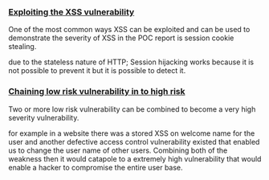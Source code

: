 <h3><u>
Exploiting the XSS vulnerability
</u></h3>

One of the most common ways XSS can be exploited and 
can be used to demonstrate the severity of XSS in the POC report is session cookie stealing.

due to the stateless nature of HTTP; Session hijacking works because it is not possible to prevent it but it is possible to detect it.


<h3><u>Chaining low risk vulnerability in to high risk</u></h3>

Two or more low risk vulnerability can be combined to become a very high severity vulnerability.

for example in a website there was a stored XSS on welcome name for the user and another defective access control vulnerability existed that enabled us to change the user name of other users. Combining both of the weakness then it would catapole to a extremely high vulnerability that would enable a hacker to compromise the entire user base.
